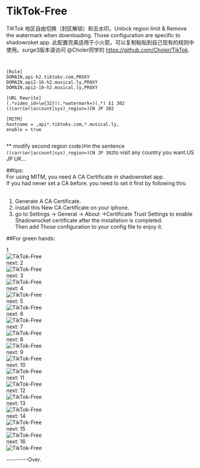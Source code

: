 # TikTok-Free
TiKTok 地区自由切换（封区解锁）和去水印。Unlock region limit & Remove the watermark when downloading.
Those configuration are specific to shadowroket app.
此配置完美适用于小火箭，可以复制粘贴到自己现有的规则中使用。surge3版本请访问 @Choler同学的 https://github.com/Choler/TikTok.

```


[Rule]
DOMAIN,api-h2.tiktokv.com,PROXY
DOMAIN,api2-16-h2.musical.ly,PROXY
DOMAIN,api2-19-h2.musical.ly,PROXY

[URL Rewrite]
(.*video_id=\w{32})(.*watermark=)(.*) $1 302
((carrier|account|sys)_region=)CN JP 302

[MITM]
hostname = ,api*.tiktokv.com,*.musical.ly,
enable = true


```
** modify second region code```JP```in the sentence ```((carrier|account|sys)_region=)CN JP 302```to visit any country you want.US JP UK... 
 
 
##tips: <br>
For using MITM, you need A CA Certificate in shadowroket app. <br>
If you had never set a CA before. you need to set it first by following this:<br> 
 <br>
1.  Generate A CA Certificate. <br>
2. install this New CA Certificate on your iphone.<br>
3. go to Settings -> General -> About ->Certificate Trust Settings to enable Shadowrocket certificate after the installation    is completed.<br>
Then add Those configuration to your config file to enjoy it.<br>


##For green hands:<br>



1<br>
![TikTok-Free](https://github.com/Pinanchen/TikTok-Free/blob/master/pics/1.png) <br>
next:
2<br>
![TikTok-Free](https://github.com/Pinanchen/TikTok-Free/blob/master/pics/2.png) <br>
next:
3<br>
![TikTok-Free](https://github.com/Pinanchen/TikTok-Free/blob/master/pics/3.png) <br>
next:
4<br>
![TikTok-Free](https://github.com/Pinanchen/TikTok-Free/blob/master/pics/4.png) <br>
next:
5<br>
![TikTok-Free](https://github.com/Pinanchen/TikTok-Free/blob/master/pics/5.png) <br>
next:
6<br>
![TikTok-Free](https://github.com/Pinanchen/TikTok-Free/blob/master/pics/6.png) <br>
next:
7<br>
![TikTok-Free](https://github.com/Pinanchen/TikTok-Free/blob/master/pics/7.png) <br>
next:
8<br>
![TikTok-Free](https://github.com/Pinanchen/TikTok-Free/blob/master/pics/8.png) <br>
next:
9<br>
![TikTok-Free](https://github.com/Pinanchen/TikTok-Free/blob/master/pics/9.png) <br>
next:
10<br>
![TikTok-Free](https://github.com/Pinanchen/TikTok-Free/blob/master/pics/10.png) <br>
next:
11<br>
![TikTok-Free](https://github.com/Pinanchen/TikTok-Free/blob/master/pics/11.png) <br>
next:
12<br>
![TikTok-Free](https://github.com/Pinanchen/TikTok-Free/blob/master/pics/12.png) <br>
next:
13<br>
![TikTok-Free](https://github.com/Pinanchen/TikTok-Free/blob/master/pics/13.png) <br>
next:
14<br>
![TikTok-Free](https://github.com/Pinanchen/TikTok-Free/blob/master/pics/14.png) <br>
next:
15<br>
![TikTok-Free](https://github.com/Pinanchen/TikTok-Free/blob/master/pics/15.png) <br>
next:
16<br>
![TikTok-Free](https://github.com/Pinanchen/TikTok-Free/blob/master/pics/16.png) <br>


---------Over.<br>
